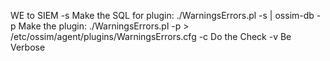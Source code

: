 WE to SIEM
 -s Make the SQL for plugin: ./WarningsErrors.pl -s | ossim-db
 -p Make the plugin: ./WarningsErrors.pl -p > /etc/ossim/agent/plugins/WarningsErrors.cfg
 -c Do the Check
 -v Be Verbose
